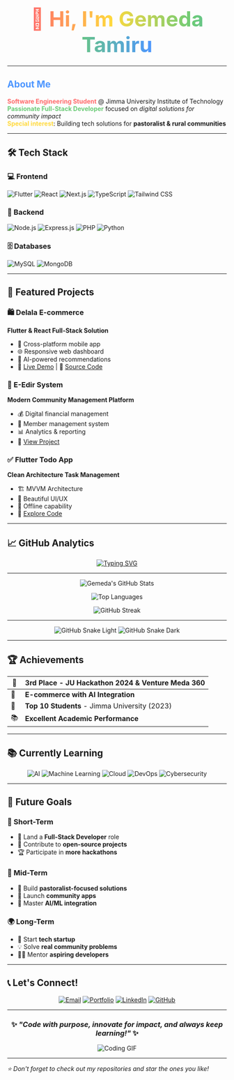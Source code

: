 <h1 align="center">
  <span style="font-size: 3rem; background: linear-gradient(90deg, #FF6B6B, #FFD93D, #6BCB77, #4D96FF); -webkit-background-clip: text; color: transparent;">
    👋 Hi, I'm <b>Gemeda Tamiru</b>
  </span>
</h1>

---

##  <span style="color:#4D96FF;">About Me</span>  

 <b style="color:#FF6B6B;">Software Engineering Student</b> @ Jimma University Institute of Technology  
 <b style="color:#6BCB77;">Passionate Full-Stack Developer</b> focused on <i>digital solutions for community impact</i>  
<b style="color:#FFD93D;">Special interest</b>: Building tech solutions for <b>pastoralist & rural communities</b>  

---



## 🛠️ Tech Stack

### 💻 Frontend
![Flutter](https://img.shields.io/badge/Flutter-02569B?style=for-the-badge&logo=flutter&logoColor=white)
![React](https://img.shields.io/badge/React-61DAFB?style=for-the-badge&logo=react&logoColor=black)
![Next.js](https://img.shields.io/badge/Next.js-000000?style=for-the-badge&logo=nextdotjs&logoColor=white)
![TypeScript](https://img.shields.io/badge/TypeScript-3178C6?style=for-the-badge&logo=typescript&logoColor=white)
![Tailwind CSS](https://img.shields.io/badge/Tailwind_CSS-38B2AC?style=for-the-badge&logo=tailwind-css&logoColor=white)

### 🔧 Backend
![Node.js](https://img.shields.io/badge/Node.js-339933?style=for-the-badge&logo=nodedotjs&logoColor=white)
![Express.js](https://img.shields.io/badge/Express.js-000000?style=for-the-badge&logo=express&logoColor=white)
![PHP](https://img.shields.io/badge/PHP-777BB4?style=for-the-badge&logo=php&logoColor=white)
![Python](https://img.shields.io/badge/Python-3776AB?style=for-the-badge&logo=python&logoColor=white)

### 🗄️ Databases
![MySQL](https://img.shields.io/badge/MySQL-4479A1?style=for-the-badge&logo=mysql&logoColor=white)
![MongoDB](https://img.shields.io/badge/MongoDB-47A248?style=for-the-badge&logo=mongodb&logoColor=white)

---

## 🚀 Featured Projects

### 🛍️ Delala E-commerce
**Flutter & React Full-Stack Solution**
- 📱 Cross-platform mobile app
- 🌐 Responsive web dashboard
- 🎯 AI-powered recommendations
- 🔗 [Live Demo](https://github.com/gemedatamiru/delala) | 📂 [Source Code](https://github.com/gemedatamiru/delala)

### 👥 E-Edir System
**Modern Community Management Platform**
- 💰 Digital financial management
- 👥 Member management system
- 📊 Analytics & reporting
- 🔗 [View Project](https://github.com/gemedatamiru/edir-system)

### ✅ Flutter Todo App
**Clean Architecture Task Management**
- 🏗️ MVVM Architecture
- 🎨 Beautiful UI/UX
- 📱 Offline capability
- 🔗 [Explore Code](https://github.com/gemedatamiru/flutter-todo)

---

## 📈 GitHub Analytics  

<div align="center">

<!-- 🔥 Typing Animation -->
[![Typing SVG](https://readme-typing-svg.demolab.com?font=Fira+Code&size=22&pause=1000&color=58A6FF&center=true&vCenter=true&width=600&lines=🚀+Passionate+Full-Stack+Developer;💻+Loves+Building+Community+Tech;🌍+Impact+Through+Digital+Solutions)](https://git.io/typing-svg)

---

<!-- GitHub Stats -->
![Gemeda's GitHub Stats](https://github-readme-stats.vercel.app/api?username=GemedaTamiru&show_icons=true&count_private=true&hide_border=true&theme=radical&bg_color=0d1117&title_color=58a6ff&icon_color=1f6feb)

<!-- Top Languages -->
![Top Languages](https://github-readme-stats.vercel.app/api/top-langs/?username=GemedaTamiru&layout=compact&hide_border=true&theme=radical&bg_color=0d1117&title_color=58a6ff)

<!-- GitHub Streak -->
![GitHub Streak](https://streak-stats.demolab.com?user=GemedaTamiru&theme=radical&hide_border=true&background=0D1117&dates=58A6FF)

---

<!-- 🐍 Contribution Snake Animation -->
![GitHub Snake Light](https://github.com/GemedaTamiru/GemedaTamiru/blob/output/github-contribution-grid-snake.svg#gh-light-mode-only)
![GitHub Snake Dark](https://github.com/GemedaTamiru/GemedaTamiru/blob/output/github-contribution-grid-snake-dark.svg#gh-dark-mode-only)

</div>

---


## 🏆 Achievements

| 🥉 | **3rd Place** - JU Hackathon 2024 & Venture Meda 360 |
|---|-----------------------------------------------------|
| 🎯 | **E-commerce with AI Integration** |
| 🏅 | **Top 10 Students** - Jimma University (2023) |
| 📚 | **Excellent Academic Performance** |

---

## 📚 Currently Learning

<div align="center">

![AI](https://img.shields.io/badge/Artificial_Intelligence-FF6B6B?style=for-the-badge&logo=ai&logoColor=white)
![Machine Learning](https://img.shields.io/badge/Machine_Learning-FFD93D?style=for-the-badge&logo=python&logoColor=black)
![Cloud](https://img.shields.io/badge/Cloud_Computing-6BCEFF?style=for-the-badge&logo=googlecloud&logoColor=white)
![DevOps](https://img.shields.io/badge/DevOps-78C257?style=for-the-badge&logo=gitlab&logoColor=white)
![Cybersecurity](https://img.shields.io/badge/Cybersecurity-FF6B6B?style=for-the-badge&logo=security&logoColor=white)

</div>

---

## 🌟 Future Goals

### 🎯 Short-Term
- 💼 Land a **Full-Stack Developer** role
- 🤝 Contribute to **open-source projects**
- 🏆 Participate in **more hackathons**

### 🚀 Mid-Term  
- 🌱 Build **pastoralist-focused solutions**
- 📱 Launch **community apps**
- 🔄 Master **AI/ML integration**

### 🌍 Long-Term
- 🏢 Start **tech startup**
- 💡 Solve **real community problems**
- 👨‍🏫 Mentor **aspiring developers**

---

## 📞 Let's Connect!

<div align="center">

[![Email](https://img.shields.io/badge/Email-D14836?style=for-the-badge&logo=gmail&logoColor=white)](mailto:gemedatam@gmail.com)
[![Portfolio](https://img.shields.io/badge/Portfolio-4285F4?style=for-the-badge&logo=google-chrome&logoColor=white)](https://www.gemedatamiru.dev)
[![LinkedIn](https://img.shields.io/badge/LinkedIn-0077B5?style=for-the-badge&logo=linkedin&logoColor=white)](https://linkedin.com/in/gemedatamiru)
[![GitHub](https://img.shields.io/badge/GitHub-181717?style=for-the-badge&logo=github&logoColor=white)](https://github.com/gemedatamiru)

</div>

---

<div align="center">

### ✨ *"Code with purpose, innovate for impact, and always keep learning!"* ✨

![Coding GIF](https://media.giphy.com/media/qgQUggAC3Pfv687qPC/giphy.gif)

</div>

---

*⭐ Don't forget to check out my repositories and star the ones you like!*
